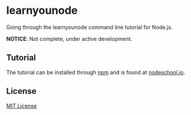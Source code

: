 learnyounode
==============

Going through the learnyounode command line tutorial for Node.js.

**NOTICE**: Not complete, under active development.

## Tutorial 
The tutorial can be installed through [npm](https://www.npmjs.org/package/learnyounode) and is found at [nodeschool.io](http://nodeschool.io/#learn-you-node).

## License
[MIT License](LICENSE)

